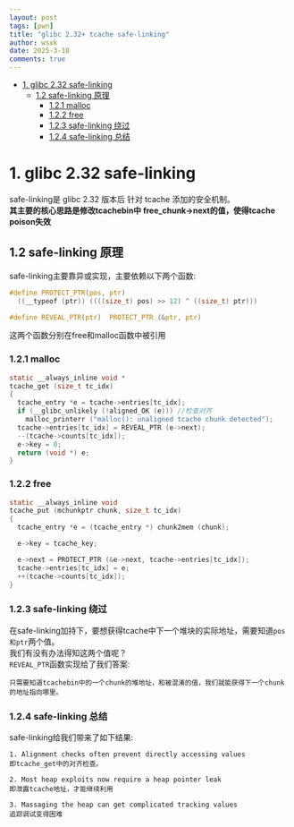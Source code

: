 ```yaml
---
layout: post
tags: [pwn]
title: "glibc 2.32+ tcache safe-linking"
author: wsxk
date: 2025-3-10
comments: true
---
```


- [1. glibc 2.32 safe-linking](#1-glibc-232-safe-linking)
  - [1.2 safe-linking 原理](#12-safe-linking-原理)
    - [1.2.1 malloc](#121-malloc)
    - [1.2.2 free](#122-free)
    - [1.2.3 safe-linking 绕过](#123-safe-linking-绕过)
    - [1.2.4 safe-linking 总结](#124-safe-linking-总结)


# 1. glibc 2.32 safe-linking<br>
safe-linking是 glibc 2.32 版本后 针对 tcache 添加的安全机制。<br>
**其主要的核心思路是修改tcachebin中 free_chunk->next的值，使得tcache poison失效**<br>
## 1.2 safe-linking 原理<br>
safe-linking主要靠异或实现，主要依赖以下两个函数:<br>
```c
#define PROTECT_PTR(pos, ptr)
  ((__typeof (ptr)) ((((size_t) pos) >> 12) ^ ((size_t) ptr)))

#define REVEAL_PTR(ptr)  PROTECT_PTR (&ptr, ptr)
```
这两个函数分别在free和malloc函数中被引用<br>

### 1.2.1 malloc<br>
```c
static __always_inline void *
tcache_get (size_t tc_idx)
{
  tcache_entry *e = tcache->entries[tc_idx];
  if (__glibc_unlikely (!aligned_OK (e))) //检查对齐
    malloc_printerr ("malloc(): unaligned tcache chunk detected");
  tcache->entries[tc_idx] = REVEAL_PTR (e->next);
  --(tcache->counts[tc_idx]);
  e->key = 0;
  return (void *) e;
}

```
### 1.2.2 free<br>
```c
static __always_inline void
tcache_put (mchunkptr chunk, size_t tc_idx)
{
  tcache_entry *e = (tcache_entry *) chunk2mem (chunk);

  e->key = tcache_key;

  e->next = PROTECT_PTR (&e->next, tcache->entries[tc_idx]);
  tcache->entries[tc_idx] = e;
  ++(tcache->counts[tc_idx]);
}
```

### 1.2.3 safe-linking 绕过<br>
在safe-linking加持下，要想获得tcache中下一个堆块的实际地址，需要知道`pos和ptr`两个值。<br>
我们有没有办法得知这两个值呢？<br>
`REVEAL_PTR`函数实现给了我们答案:<br>
```
只需要知道tcachebin中的一个chunk的堆地址，和被混淆的值，我们就能获得下一个chunk的地址指向哪里。
```

### 1.2.4 safe-linking 总结<br>
safe-linking给我们带来了如下结果:<br>
```
1. Alignment checks often prevent directly accessing values
即tcache_get中的对齐检查。

2. Most heap exploits now require a heap pointer leak
即泄露tcache地址，才能继续利用

3. Massaging the heap can get complicated tracking values
追踪调试变得困难
```

<!-- Google tag (gtag.js) -->
<script async src="https://www.googletagmanager.com/gtag/js?id=G-C22S5YSYL7"></script>
<script>
  window.dataLayer = window.dataLayer || [];
  function gtag(){dataLayer.push(arguments);}
  gtag('js', new Date());

  gtag('config', 'G-C22S5YSYL7');
</script>
